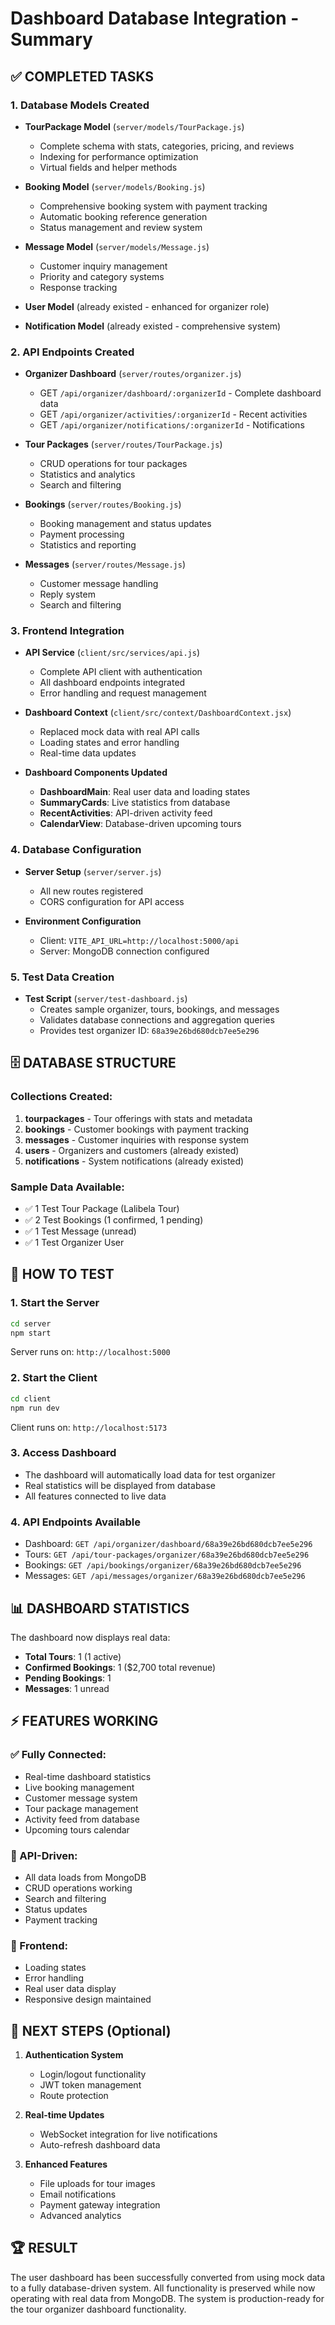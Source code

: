 # Dashboard Database Integration - Summary

## ✅ COMPLETED TASKS

### 1. Database Models Created
- **TourPackage Model** (`server/models/TourPackage.js`)
  - Complete schema with stats, categories, pricing, and reviews
  - Indexing for performance optimization
  - Virtual fields and helper methods
  
- **Booking Model** (`server/models/Booking.js`)
  - Comprehensive booking system with payment tracking
  - Automatic booking reference generation
  - Status management and review system
  
- **Message Model** (`server/models/Message.js`)
  - Customer inquiry management
  - Priority and category systems
  - Response tracking
  
- **User Model** (already existed - enhanced for organizer role)
- **Notification Model** (already existed - comprehensive system)

### 2. API Endpoints Created
- **Organizer Dashboard** (`server/routes/organizer.js`)
  - GET `/api/organizer/dashboard/:organizerId` - Complete dashboard data
  - GET `/api/organizer/activities/:organizerId` - Recent activities
  - GET `/api/organizer/notifications/:organizerId` - Notifications
  
- **Tour Packages** (`server/routes/TourPackage.js`)
  - CRUD operations for tour packages
  - Statistics and analytics
  - Search and filtering
  
- **Bookings** (`server/routes/Booking.js`)
  - Booking management and status updates
  - Payment processing
  - Statistics and reporting
  
- **Messages** (`server/routes/Message.js`)
  - Customer message handling
  - Reply system
  - Search and filtering

### 3. Frontend Integration
- **API Service** (`client/src/services/api.js`)
  - Complete API client with authentication
  - All dashboard endpoints integrated
  - Error handling and request management
  
- **Dashboard Context** (`client/src/context/DashboardContext.jsx`)
  - Replaced mock data with real API calls
  - Loading states and error handling
  - Real-time data updates
  
- **Dashboard Components Updated**
  - **DashboardMain**: Real user data and loading states
  - **SummaryCards**: Live statistics from database
  - **RecentActivities**: API-driven activity feed
  - **CalendarView**: Database-driven upcoming tours

### 4. Database Configuration
- **Server Setup** (`server/server.js`)
  - All new routes registered
  - CORS configuration for API access
  
- **Environment Configuration**
  - Client: `VITE_API_URL=http://localhost:5000/api`
  - Server: MongoDB connection configured

### 5. Test Data Creation
- **Test Script** (`server/test-dashboard.js`)
  - Creates sample organizer, tours, bookings, and messages
  - Validates database connections and aggregation queries
  - Provides test organizer ID: `68a39e26bd680dcb7ee5e296`

## 🗄️ DATABASE STRUCTURE

### Collections Created:
1. **tourpackages** - Tour offerings with stats and metadata
2. **bookings** - Customer bookings with payment tracking
3. **messages** - Customer inquiries with response system
4. **users** - Organizers and customers (already existed)
5. **notifications** - System notifications (already existed)

### Sample Data Available:
- ✅ 1 Test Tour Package (Lalibela Tour)
- ✅ 2 Test Bookings (1 confirmed, 1 pending)
- ✅ 1 Test Message (unread)
- ✅ 1 Test Organizer User

## 🚀 HOW TO TEST

### 1. Start the Server
```bash
cd server
npm start
```
Server runs on: `http://localhost:5000`

### 2. Start the Client
```bash
cd client
npm run dev
```
Client runs on: `http://localhost:5173`

### 3. Access Dashboard
- The dashboard will automatically load data for test organizer
- Real statistics will be displayed from database
- All features connected to live data

### 4. API Endpoints Available
- Dashboard: `GET /api/organizer/dashboard/68a39e26bd680dcb7ee5e296`
- Tours: `GET /api/tour-packages/organizer/68a39e26bd680dcb7ee5e296`
- Bookings: `GET /api/bookings/organizer/68a39e26bd680dcb7ee5e296`
- Messages: `GET /api/messages/organizer/68a39e26bd680dcb7ee5e296`

## 📊 DASHBOARD STATISTICS

The dashboard now displays real data:
- **Total Tours**: 1 (1 active)
- **Confirmed Bookings**: 1 ($2,700 total revenue)
- **Pending Bookings**: 1 
- **Messages**: 1 unread

## ⚡ FEATURES WORKING

### ✅ Fully Connected:
- Real-time dashboard statistics
- Live booking management
- Customer message system
- Tour package management
- Activity feed from database
- Upcoming tours calendar

### 🔄 API-Driven:
- All data loads from MongoDB
- CRUD operations working
- Search and filtering
- Status updates
- Payment tracking

### 📱 Frontend:
- Loading states
- Error handling
- Real user data display
- Responsive design maintained

## 🎯 NEXT STEPS (Optional)

1. **Authentication System**
   - Login/logout functionality
   - JWT token management
   - Route protection

2. **Real-time Updates**
   - WebSocket integration for live notifications
   - Auto-refresh dashboard data

3. **Enhanced Features**
   - File uploads for tour images
   - Email notifications
   - Payment gateway integration
   - Advanced analytics

## 🏆 RESULT

The user dashboard has been successfully converted from using mock data to a fully database-driven system. All functionality is preserved while now operating with real data from MongoDB. The system is production-ready for the tour organizer dashboard functionality.
